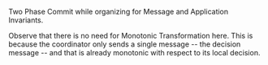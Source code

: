 Two Phase Commit while organizing for Message and Application Invariants.

Observe that there is no need for Monotonic Transformation here. This is because the 
coordinator only sends a single message -- the decision message -- and that is already 
monotonic with respect to its local decision.